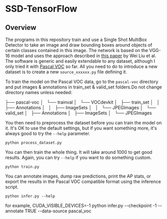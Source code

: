 
SSD-TensorFlow
==============

Overview
--------

The programs in this repository train and use a Single Shot MultiBox Detector
to take an image and draw bounding boxes around objects of certain classes
contained in this image. The network is based on the VGG-16 model and uses
the approach described in [this paper][1] by Wei Liu et al. The software is
generic and easily extendable to any dataset, although I only tried it with
[Pascal VOC][2] so far. All you need to do to introduce a new dataset is to
create a new `source_xxxxxx.py` file defining it.

To train the model on the Pascal VOC data, go to the `pascal-voc` directory
and put images & annotations in train_set & valid_set folders.Do not change
directory names unless needed:

├── pascal-voc
│   └── trainval
│       └── VOCdevkit
│           ├── train_set
│           │   ├── Annotations
│           │   ├── ImageSets
│           │   └── JPEGImages
│           └── valid_set
│               ├── Annotations
│               ├── ImageSets
│               └── JPEGImages

You then need to preprocess the dataset before you can train the model on it.
It's OK to use the default settings, but if you want something more, it's always
good to try the `--help` parameter.

    python process_dataset.py

You can then train the whole thing. It will take around 1000 to get
good results. Again, you can try `--help` if you want to do something custom.

    python train.py

You can annotate images, dump raw predictions, print the AP stats, or export the
results in the Pascal VOC compatible format using the inference script.

    python infer.py --help

for example, 
CUDA_VISIBLE_DEVICES=-1 python infer.py --checkpoint -1 --annotate TRUE --data-source pascal_voc

[1]: https://arxiv.org/pdf/1512.02325.pdf
[2]: http://host.robots.ox.ac.uk/pascal/VOC/
[3]: http://host.robots.ox.ac.uk:8080/anonymous/NEIZIN.html
[4]: http://jany.st/post/2017-11-05-single-shot-detector-ssd-from-scratch-in-tensorflow.html
[5]: http://host.robots.ox.ac.uk:8080/anonymous/FYP60C.html
